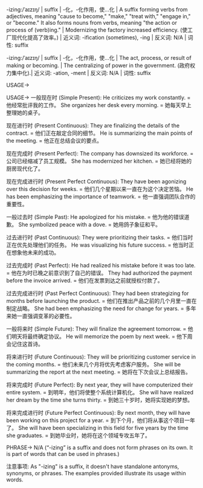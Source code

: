 -izing:/ˈaɪzɪŋ/ | suffix | -化，-化作用，使…化 |  A suffix forming verbs from adjectives, meaning "cause to become," "make," "treat with," "engage in," or "become."  It also forms nouns from verbs, meaning "the action or process of (verb)ing." |  Modernizing the factory increased efficiency. (使工厂现代化提高了效率。) | 近义词: -ification (sometimes), -ing | 反义词: N/A | 词性: suffix

-izing:/ˈaɪzɪŋ/ | suffix | -化，-化作用，使…化 | The act, process, or result of making or becoming. | The centralizing of power in the government. (政府权力集中化).| 近义词: -ation, -ment | 反义词: N/A | 词性: suffix


USAGE->

USAGE->
一般现在时 (Simple Present):
He criticizes my work constantly. = 他经常批评我的工作。
She organizes her desk every morning. = 她每天早上整理她的桌子。

现在进行时 (Present Continuous):
They are finalizing the details of the contract. = 他们正在敲定合同的细节。
He is summarizing the main points of the meeting.  = 他正在总结会议的要点。

现在完成时 (Present Perfect):
The company has downsized its workforce. = 公司已经缩减了员工规模。
She has modernized her kitchen. = 她已经将她的厨房现代化了。

现在完成进行时 (Present Perfect Continuous):
They have been agonizing over this decision for weeks. =  他们几个星期以来一直在为这个决定苦恼。
He has been emphasizing the importance of teamwork. = 他一直强调团队合作的重要性。


一般过去时 (Simple Past):
He apologized for his mistake. = 他为他的错误道歉。
She symbolized peace with a dove. = 她用鸽子象征和平。

过去进行时 (Past Continuous):
They were prioritizing their tasks. = 他们当时正在优先处理他们的任务。
He was visualizing his future success. = 他当时正在想象他未来的成功。

过去完成时 (Past Perfect):
He had realized his mistake before it was too late. = 他在为时已晚之前意识到了自己的错误。
They had authorized the payment before the invoice arrived. = 他们在发票到达之前就授权付款了。

过去完成进行时 (Past Perfect Continuous):
They had been strategizing for months before launching the product. = 他们在推出产品之前的几个月里一直在制定战略。
She had been emphasizing the need for change for years. = 多年来她一直强调变革的必要性。


一般将来时 (Simple Future):
They will finalize the agreement tomorrow. = 他们明天将最终确定协议。
He will memorize the poem by next week. = 他下周会记住这首诗。


将来进行时 (Future Continuous):
They will be prioritizing customer service in the coming months. = 他们未来几个月将优先考虑客户服务。
She will be summarizing the report at the next meeting. = 她将在下次会议上总结报告。

将来完成时 (Future Perfect):
By next year, they will have computerized their entire system. = 到明年，他们将使整个系统计算机化。
She will have realized her dream by the time she turns thirty. = 到她三十岁时，她将实现她的梦想。


将来完成进行时 (Future Perfect Continuous):
By next month, they will have been working on this project for a year. = 到下个月，他们将从事这个项目一年了。
She will have been specializing in this field for five years by the time she graduates. = 到她毕业时，她将在这个领域专攻五年了。



PHRASE->
N/A (“-izing” is a suffix and does not form phrases on its own.  It is part of words that can be used in phrases.)


注意事项:
As "-izing" is a suffix, it doesn't have standalone antonyms, synonyms, or phrases. The examples provided illustrate its usage within words.
